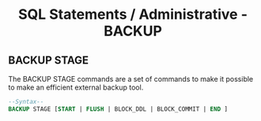 <link rel="stylesheet" href="https://cdn.jsdelivr.net/npm/bootstrap-icons@1.5.0/font/bootstrap-icons.css">
<link rel="stylesheet" href="../../../source.css">

<h1 style="text-align:center">SQL Statements / Administrative - BACKUP</h1>


## BACKUP STAGE
The BACKUP STAGE commands are a set of commands to make it possible to make an efficient external backup tool.


```sql
--Syntax--
BACKUP STAGE [START | FLUSH | BLOCK_DDL | BLOCK_COMMIT | END ]
```







